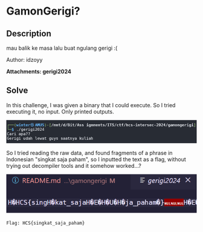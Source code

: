 # GamonGerigi?

## Description

mau balik ke masa lalu buat ngulang gerigi :(

Author: idzoyy

**Attachments: gerigi2024**

## Solve

In this challenge, I was given a binary that I could execute. So I tried executing it, no input. Only printed outputs.

![](assets/1.png)

So I tried reading the raw data, and found fragments of a phrase in Indonesian "singkat saja paham", so I inputted the text as a flag, without trying out decompiler tools and it somehow worked...?

![](assets/2.png)

`Flag: HCS{singkat_saja_paham}`